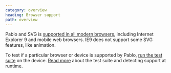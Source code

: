 ```yaml
---
category: overview
heading: Browser support
path: overview
---
```



<span id="has-browser-support"></span>

Pablo and SVG is <a href="http://caniuse.com/#search=svg" target="_blank">supported in all modern browsers</a>, including Internet Explorer 9 and mobile web browsers. IE9 does not support some SVG features, like animation.

To test if a particular browser or device is supported by Pablo, <a href="/tests/" target="_blank">run the test suite</a> on the device. [Read more](/misc/#tests) about the test suite and detecting support at runtime.

<script>
    document.addEventListener('DOMContentLoaded', function(){
        _site.browsersupport('#has-browser-support');
    }, false);
</script>

